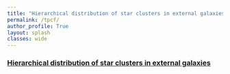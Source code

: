 ```yaml
---
title: "Hierarchical distribution of star clusters in external galaxies"
permalink: /tpcf/
author_profile: True
layout: splash
classes: wide
---
```


<h3><u>
  Hierarchical distribution of star clusters in external galaxies
</u> </h3>